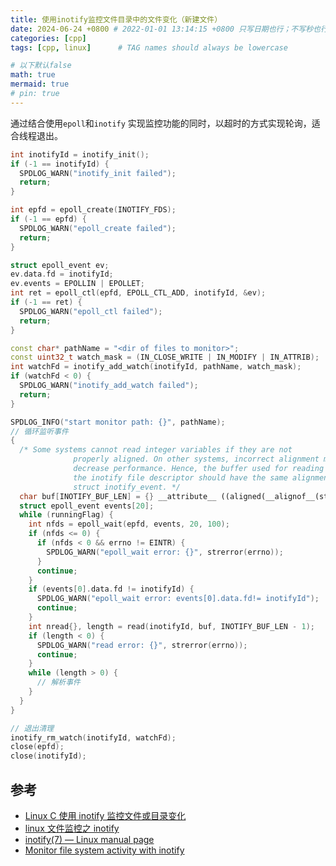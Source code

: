 ```yaml
---
title: 使用inotify监控文件目录中的文件变化（新建文件）
date: 2024-06-24 +0800 # 2022-01-01 13:14:15 +0800 只写日期也行；不写秒也行；这样也行 2022-03-09T00:55:42+08:00
categories: [cpp]
tags: [cpp, linux]      # TAG names should always be lowercase

# 以下默认false
math: true
mermaid: true
# pin: true
---
```


通过结合使用`epoll`和`inotify` 实现监控功能的同时，以超时的方式实现轮询，适合线程退出。

```cpp
int inotifyId = inotify_init();
if (-1 == inotifyId) {
  SPDLOG_WARN("inotify_init failed");
  return;
}

int epfd = epoll_create(INOTIFY_FDS);
if (-1 == epfd) {
  SPDLOG_WARN("epoll_create failed");
  return;
}

struct epoll_event ev;
ev.data.fd = inotifyId;
ev.events = EPOLLIN | EPOLLET;
int ret = epoll_ctl(epfd, EPOLL_CTL_ADD, inotifyId, &ev);
if (-1 == ret) {
  SPDLOG_WARN("epoll_ctl failed");
  return;
}

const char* pathName = "<dir of files to monitor>";
const uint32_t watch_mask = (IN_CLOSE_WRITE | IN_MODIFY | IN_ATTRIB);
int watchFd = inotify_add_watch(inotifyId, pathName, watch_mask);
if (watchFd < 0) {
  SPDLOG_WARN("inotify_add_watch failed");
  return;
}

SPDLOG_INFO("start monitor path: {}", pathName);
// 循环监听事件
{
  /* Some systems cannot read integer variables if they are not
              properly aligned. On other systems, incorrect alignment may
              decrease performance. Hence, the buffer used for reading from
              the inotify file descriptor should have the same alignment as
              struct inotify_event. */
  char buf[INOTIFY_BUF_LEN] = {} __attribute__ ((aligned(__alignof__(struct inotify_event))));
  struct epoll_event events[20];
  while (runningFlag) {
    int nfds = epoll_wait(epfd, events, 20, 100);
    if (nfds <= 0) {
      if (nfds < 0 && errno != EINTR) {
        SPDLOG_WARN("epoll_wait error: {}", strerror(errno));
      }
      continue;
    }
    if (events[0].data.fd != inotifyId) {
      SPDLOG_WARN("epoll_wait error: events[0].data.fd!= inotifyId");
      continue;
    }
    int nread{}, length = read(inotifyId, buf, INOTIFY_BUF_LEN - 1);
    if (length < 0) {
      SPDLOG_WARN("read error: {}", strerror(errno));
      continue;
    }
    while (length > 0) {
      // 解析事件
    }
  }
}

// 退出清理
inotify_rm_watch(inotifyId, watchFd);
close(epfd);
close(inotifyId);
```

## 参考

- [Linux C 使用 inotify 监控文件或目录变化](https://www.cnblogs.com/PikapBai/p/14480881.html)
- [linux 文件监控之 inotify](https://www.cnblogs.com/jssyjam/p/15490634.html)
- [inotify(7) — Linux manual page](https://man7.org/linux/man-pages/man7/inotify.7.html)
- [Monitor file system activity with inotify](https://developer.ibm.com/tutorials/l-ubuntu-inotify/)
